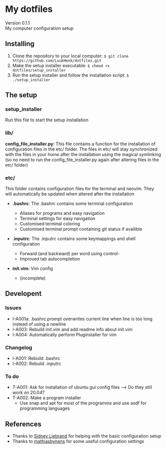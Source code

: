 # My dotfiles
Version 0.1.1 <br />
My computer configuration setup

## Installing
1. Clone the repository to your local computer: `$ git clone https://github.com/LuukHenk/dotfiles.git`
2. Make the setup installer executable: `$ chmod +x dotfiles/setup_installer`
3. Run the setup installer and follow the installation script: `$ ./setup_installer`

## The setup
### setup_installer
Run this file to start the setup installation

### lib/
**config_file_installer.py**: This file contains a function for the installation of configuration files in the etc/ folder. The files in etc/ will stay synchronized with the files in your home after the installation using the magical symlinking (so no need to run the config_file_installer.py again after altering files in the etc/ folder)


### etc/
This folder contains configuration files for the terminal and neovim. They will automatically be updated when altered after the installation

* **.bashrc**: The .bashrc contains some terminal configuration
    * Aliases for programs and easy navigation
    * Terminal settings for easy navigation
    * Customised terminal coloring
    * Customised terminal prompt containing git status if availible

* **.inputrc**: The .inputrc contains some keymappings and shell configuration
    * Forward (and backward) per word using control-<arrowkeys>
    * Improved tab autocompletion

* **init.vim**: Vim config
    * (incomplete)

## Developent
### Issues
- I-A001a: .bashrc prompt overwrites current line when line is too long instead of using a newline
- I-A003: Rebuild init.vim and add readme info about init.vim
- I-A004: Automatically perform Pluginstaller for vim

### Changelog
- I-A001: Rebuild .bashrc
- I-A002: Rebuild .inputrc

### To do
- T-A001: Ask for installation of ubuntu gui config files --> Do they still work on 20.04?
- T-A002: Make a program installer
  - Use snap and apt for most of the programms and use asdf for programming languages

## References
- Thanks to [Sidney Liebrand](https://github.com/SidOfc) for helping with the basic configuration setup
- Thanks to [mathiasbynens](https://github.com/mathiasbynens/dotfiles) for some useful configuration settings


